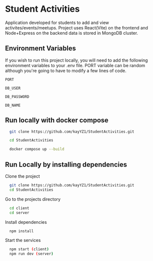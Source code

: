 
# Student Activities
Application developed for students to add and view activites/events/meetups.
Project uses React(Vite) on the frontend and Node+Express on the backend data is stored in MongoDB cluster.


## Environment Variables

If you wish to run this project locally, you will need to add the following environment variables to your .env file. PORT variable can be random although you're going to have to modify a few lines of code.

 `PORT`

 `DB_USER` 
 
 `DB_PASSWORD` 
 
 `DB_NAME`

## Run locally with docker compose
```bash
  git clone https://github.com/kayYZ1/StudentActivities.git
```

```bash
  cd StudentActivities
```
```bash
  docker compose up --build
```

## Run Locally by installing dependencies

Clone the project

```bash
  git clone https://github.com/kayYZ1/StudentActivities.git
  cd StudentActivities
```

Go to the projects directory

```bash
  cd client
  cd server
```

Install dependencies

```bash
  npm install
```

 Start the services

```bash
  npm start (client)
  npm run dev (server)
```



